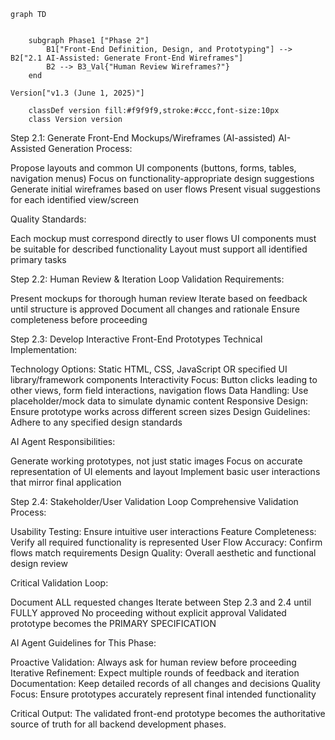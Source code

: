 ```mermaid
graph TD
    
    
    subgraph Phase1 ["Phase 2"]
        B1["Front-End Definition, Design, and Prototyping"] --> B2["2.1 AI-Assisted: Generate Front-End Wireframes"]
        B2 --> B3_Val{"Human Review Wireframes?"}
    end

Version["v1.3 (June 1, 2025)"]
    
    classDef version fill:#f9f9f9,stroke:#ccc,font-size:10px
    class Version version
```


Step 2.1: Generate Front-End Mockups/Wireframes (AI-assisted)
AI-Assisted Generation Process:

Propose layouts and common UI components (buttons, forms, tables, navigation menus)
Focus on functionality-appropriate design suggestions
Generate initial wireframes based on user flows
Present visual suggestions for each identified view/screen

Quality Standards:

Each mockup must correspond directly to user flows
UI components must be suitable for described functionality
Layout must support all identified primary tasks

Step 2.2: Human Review & Iteration Loop
Validation Requirements:

Present mockups for thorough human review
Iterate based on feedback until structure is approved
Document all changes and rationale
Ensure completeness before proceeding

Step 2.3: Develop Interactive Front-End Prototypes
Technical Implementation:

Technology Options: Static HTML, CSS, JavaScript OR specified UI library/framework components
Interactivity Focus: Button clicks leading to other views, form field interactions, navigation flows
Data Handling: Use placeholder/mock data to simulate dynamic content
Responsive Design: Ensure prototype works across different screen sizes
Design Guidelines: Adhere to any specified design standards

AI Agent Responsibilities:

Generate working prototypes, not just static images
Focus on accurate representation of UI elements and layout
Implement basic user interactions that mirror final application

Step 2.4: Stakeholder/User Validation Loop
Comprehensive Validation Process:

Usability Testing: Ensure intuitive user interactions
Feature Completeness: Verify all required functionality is represented
User Flow Accuracy: Confirm flows match requirements
Design Quality: Overall aesthetic and functional design review

Critical Validation Loop:

Document ALL requested changes
Iterate between Step 2.3 and 2.4 until FULLY approved
No proceeding without explicit approval
Validated prototype becomes the PRIMARY SPECIFICATION

AI Agent Guidelines for This Phase:

Proactive Validation: Always ask for human review before proceeding
Iterative Refinement: Expect multiple rounds of feedback and iteration
Documentation: Keep detailed records of all changes and decisions
Quality Focus: Ensure prototypes accurately represent final intended functionality

Critical Output: The validated front-end prototype becomes the authoritative source of truth for all backend development phases.
